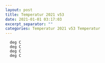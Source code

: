 ```yaml
---
layout: post
title: Temperatur 2021 v53
date: 2021-01-01 03:17:03
excerpt_separator: ""
categories: Temperatur 2021 v53 Temperatur
---
```

```
  deg C
  deg C
  deg C
  deg C
```
